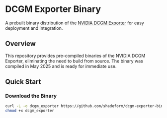 # DCGM Exporter Binary

A prebuilt binary distribution of the [NVIDIA DCGM Exporter](https://github.com/NVIDIA/dcgm-exporter) for easy deployment and integration.

## Overview

This repository provides pre-compiled binaries of the NVIDIA DCGM Exporter, eliminating the need to build from source. The binary was compiled in May 2025 and is ready for immediate use.

## Quick Start

### Download the Binary

```bash
curl -L -o dcgm_exporter https://github.com/shadeform/dcgm-exporter-binary/releases/download/v0.1.0/dcgm-exporter
chmod +x dcgm_exporter
```